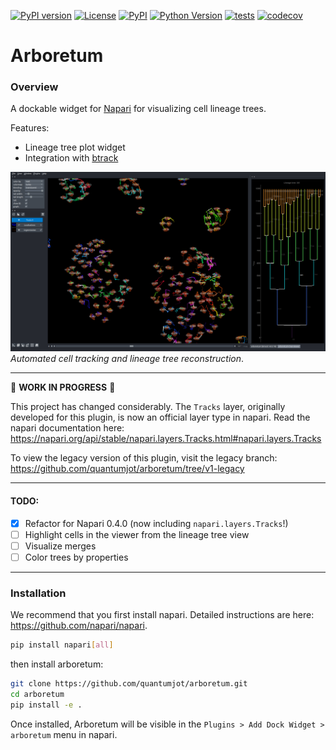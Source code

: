 [![PyPI version](https://img.shields.io/pypi/v/napari-arboretum)](https://pypi.org/project/napari-arboretum)  <!--[![Downloads](https://pepy.tech/badge/napari-arboretum)](https://pepy.tech/project/napari-arboretum)-->
[![License](https://img.shields.io/pypi/l/napari-arboretum.svg?color=green)](https://github.com/quantumjot/napari-arboretum/raw/master/LICENSE)
[![PyPI](https://img.shields.io/pypi/v/napari-arboretum.svg?color=green)](https://pypi.org/project/napari-arboretum)
[![Python Version](https://img.shields.io/pypi/pyversions/napari-arboretum.svg?color=green)](https://python.org)
[![tests](https://github.com/quantumjot/arboretum/workflows/tests/badge.svg)](https://github.com/quantumjot/arboretum/actions)
[![codecov](https://codecov.io/gh/quantumjot/arboretum/branch/master/graph/badge.svg)](https://codecov.io/gh/quantumjot/arboretum)

# Arboretum


### Overview

A dockable widget for [Napari](https://github.com/napari) for visualizing cell lineage trees.


Features:
+ Lineage tree plot widget
+ Integration with [btrack](https://github.com/quantumjot/BayesianTracker)

[![LineageTree](./examples/napari.png)](http://lowe.cs.ucl.ac.uk/cellx.html)  
*Automated cell tracking and lineage tree reconstruction*.

---  

 :construction:  **WORK IN PROGRESS**  :construction:

 This project has changed considerably. The `Tracks` layer, originally developed for this plugin, is now an official layer type in napari. Read the napari documentation here:  
 https://napari.org/api/stable/napari.layers.Tracks.html#napari.layers.Tracks


 To view the legacy version of this plugin, visit the legacy branch:  
 https://github.com/quantumjot/arboretum/tree/v1-legacy

---

#### TODO:
+ [x] Refactor for Napari 0.4.0 (now including `napari.layers.Tracks`!)
+ [ ] Highlight cells in the viewer from the lineage tree view
+ [ ] Visualize merges
+ [ ] Color trees by properties

---

### Installation

We recommend that you first install napari. Detailed instructions are here: https://github.com/napari/napari.

```sh
pip install napari[all]
```

then install arboretum:

```sh
git clone https://github.com/quantumjot/arboretum.git
cd arboretum
pip install -e .
```

Once installed, Arboretum will be visible in the `Plugins > Add Dock Widget > arboretum` menu in napari.
